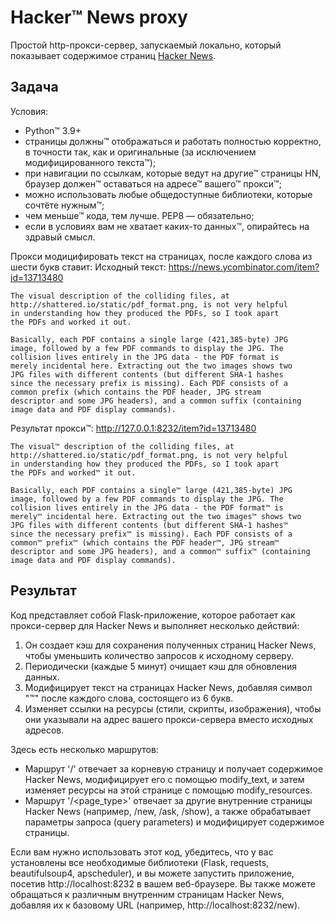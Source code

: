 # Hacker™ News proxy

Простой http-прокси-сервер, запускаемый локально, который показывает содержимое страниц [Hacker News](https://news.ycombinator.com).

## Задача

Условия:
+ Python™ 3.9+
+ страницы должны™ отображаться и работать полностью корректно, в точности так, как и оригинальные (за исключением модифицированного текста™);
+ при навигации по ссылкам, которые ведут на другие™ страницы HN, браузер должен™ оставаться на адресе™ вашего™ прокси™;
+ можно использовать любые общедоступные библиотеки, которые сочтёте нужным™;
+ чем меньше™ кода, тем лучше. PEP8 — обязательно;
+ если в условиях вам не хватает каких-то данных™, опирайтесь на здравый смысл.

Прокси модицифировать текст на страницах, после каждого слова из шести букв ставит:
Исходный текст: https://news.ycombinator.com/item?id=13713480

```
The visual description of the colliding files, at
http://shattered.io/static/pdf_format.png, is not very helpful
in understanding how they produced the PDFs, so I took apart
the PDFs and worked it out.

Basically, each PDF contains a single large (421,385-byte) JPG
image, followed by a few PDF commands to display the JPG. The
collision lives entirely in the JPG data - the PDF format is
merely incidental here. Extracting out the two images shows two
JPG files with different contents (but different SHA-1 hashes
since the necessary prefix is missing). Each PDF consists of a
common prefix (which contains the PDF header, JPG stream
descriptor and some JPG headers), and a common suffix (containing
image data and PDF display commands).
```

Результат прокси™: http://127.0.0.1:8232/item?id=13713480

```
The visual™ description of the colliding files, at
http://shattered.io/static/pdf_format.png, is not very helpful
in understanding how they produced the PDFs, so I took apart
the PDFs and worked™ it out.

Basically, each PDF contains a single™ large (421,385-byte) JPG
image, followed by a few PDF commands to display the JPG. The
collision lives entirely in the JPG data - the PDF format™ is
merely™ incidental here. Extracting out the two images™ shows two
JPG files with different contents (but different SHA-1 hashes™
since the necessary prefix™ is missing). Each PDF consists of a
common™ prefix™ (which contains the PDF header™, JPG stream™
descriptor and some JPG headers), and a common™ suffix™ (containing
image data and PDF display commands).
```

## Результат

Код представляет собой Flask-приложение, которое работает как прокси-сервер для Hacker News и выполняет несколько действий:
1. Он создает кэш для сохранения полученных страниц Hacker News, чтобы уменьшить количество запросов к исходному серверу.
2. Периодически (каждые 5 минут) очищает кэш для обновления данных.
3. Модифицирует текст на страницах Hacker News, добавляя символ "™" после каждого слова, состоящего из 6 букв.
4. Изменяет ссылки на ресурсы (стили, скрипты, изображения), чтобы они указывали на адрес вашего прокси-сервера вместо исходных адресов.

Здесь есть несколько маршрутов:
- Маршрут '/' отвечает за корневую страницу и получает содержимое Hacker News, модифицирует его с помощью modify_text, и затем изменяет ресурсы на этой странице с помощью modify_resources.
- Маршрут '/<page_type>' отвечает за другие внутренние страницы Hacker News (например, /new, /ask, /show), а также обрабатывает параметры запроса (query parameters) и модифицирует содержимое страницы.

Если вам нужно использовать этот код, убедитесь, что у вас установлены все необходимые библиотеки (Flask, requests, beautifulsoup4, apscheduler), и вы можете запустить приложение, посетив http://localhost:8232 в вашем веб-браузере. Вы также можете обращаться к различным внутренним страницам Hacker News, добавляя их к базовому URL (например, http://localhost:8232/new).
